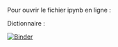 Pour ouvrir le fichier ipynb en ligne :

Dictionnaire :

[![Binder](https://mybinder.org/badge_logo.svg)](https://mybinder.org/v2/gh/ThomasLENNE/terminale-nsi-cours/master?labpath=18_Dictionnaires%2FDictionnaires.ipynb)
